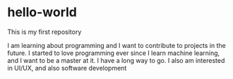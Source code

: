 # hello-world
This is my first repository

I am learning about programming and I want to contribute to projects in the future. I started to love programming ever since I learn machine learning, and I want to be a master at it. I have a long way to go. I also am interested in UI/UX, and also software development

